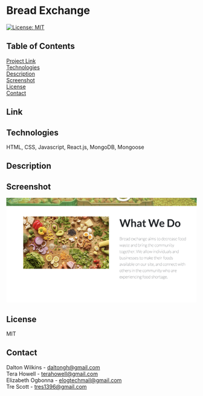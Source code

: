 # Bread Exchange

[![License: MIT](https://img.shields.io/badge/License-MIT-blue.svg)](https://opensource.org/licenses/MIT)

## Table of Contents
[Project Link](#Link)  
[Technologies](#Technologies)  
[Description](#Description)  
[Screenshot](#Screenshot)  
[License](#License)  
[Contact](#Contact)

## Link


## Technologies
HTML, CSS, Javascript, React.js, MongoDB, Mongoose

## Description


## Screenshot
![Screenshot 1](client/assets/images/screenshot1.png)

## License
MIT

## Contact
Dalton Wilkins - daltongh@gmail.com  
Tera Howell - terahowell@gmail.com  
Elizabeth Ogbonna - elogtechmail@gmail.com  
Tre Scott - tres1396@gmail.com
